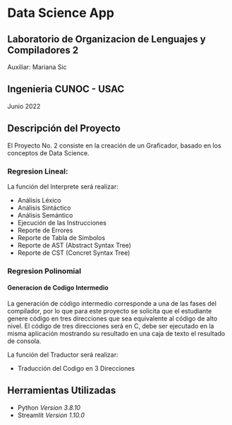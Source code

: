 # Data Science App
## Laboratorio de Organizacion de Lenguajes y Compiladores 2
Auxiliar: Mariana Sic
## Ingenieria CUNOC - USAC
 Junio 2022

## Descripción del Proyecto
El Proyecto No. 2 consiste en la creación de un Graficador, basado en los conceptos de Data Science.  
### Regresion Lineal:
La función del Interprete será realizar: 
- Análisis Léxico
- Análisis Sintáctico
- Análisis Semántico
- Ejecución de las Instrucciones
- Reporte de Errores 
- Reporte de Tabla de Simbolos
- Reporte de AST (Abstract Syntax Tree)
- Reporte de CST (Concret Syntax Tree)

### Regresion Polinomial
#### Generacion de Codigo Intermedio
La generación de código intermedio corresponde a una de las fases del compilador, por lo que para este proyecto se solicita que el estudiante genere código en tres direcciones que sea equivalente al código de alto nivel.
El código de tres direcciones será en C, debe ser ejecutado en la misma aplicación mostrando su resultado en una caja de texto el resultado de consola.

La función del Traductor será realizar:
- Traducción del Codigo en 3 Direcciones

## Herramientas Utilizadas
- Python _Version 3.8.10_
- Streamlit _Version 1.10.0_